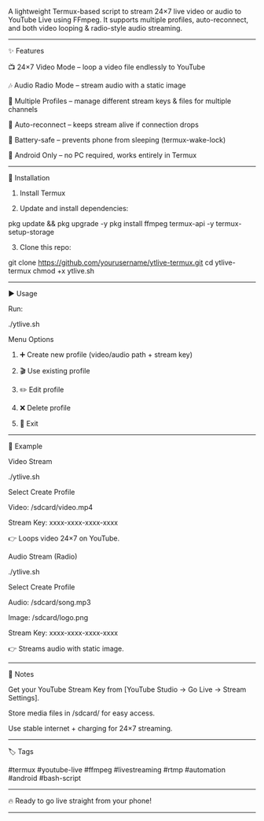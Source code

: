
A lightweight Termux-based script to stream 24×7 live video or audio to YouTube Live using FFmpeg.
It supports multiple profiles, auto-reconnect, and both video looping & radio-style audio streaming.


---

✨ Features

📺 24×7 Video Mode – loop a video file endlessly to YouTube

🎶 Audio Radio Mode – stream audio with a static image

🔑 Multiple Profiles – manage different stream keys & files for multiple channels

🔄 Auto-reconnect – keeps stream alive if connection drops

🔋 Battery-safe – prevents phone from sleeping (termux-wake-lock)

📱 Android Only – no PC required, works entirely in Termux



---

🔧 Installation

1. Install Termux


2. Update and install dependencies:

pkg update && pkg upgrade -y
pkg install ffmpeg termux-api -y
termux-setup-storage


3. Clone this repo:

git clone https://github.com/yourusername/ytlive-termux.git
cd ytlive-termux
chmod +x ytlive.sh




---

▶️ Usage

Run:

./ytlive.sh

Menu Options

1. ➕ Create new profile (video/audio path + stream key)


2. 🎬 Use existing profile


3. ✏️ Edit profile


4. ❌ Delete profile


5. 🚪 Exit




---

🎥 Example

Video Stream

./ytlive.sh

Select Create Profile

Video: /sdcard/video.mp4

Stream Key: xxxx-xxxx-xxxx-xxxx


👉 Loops video 24×7 on YouTube.

Audio Stream (Radio)

./ytlive.sh

Select Create Profile

Audio: /sdcard/song.mp3

Image: /sdcard/logo.png

Stream Key: xxxx-xxxx-xxxx-xxxx


👉 Streams audio with static image.


---

📌 Notes

Get your YouTube Stream Key from [YouTube Studio → Go Live → Stream Settings].

Store media files in /sdcard/ for easy access.

Use stable internet + charging for 24×7 streaming.



---

🏷️ Tags

#termux #youtube-live #ffmpeg #livestreaming #rtmp #automation #android #bash-script


---

🔥 Ready to go live straight from your phone!


---

